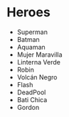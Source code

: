 # Heroes

* Superman
* Batman
* Aquaman
* Mujer Maravilla
* Linterna Verde
* Robin
* Volcán Negro
* Flash
* DeadPool
* Bati Chica
* Gordon
